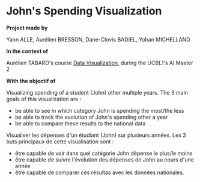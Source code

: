 # John's Spending Visualization

**Project made by**

Yann ALLE, Aurélien BRESSON, Dane-Clovis BADIEL, Yohan MICHELLAND

**In the context of**

Aurélien TABARD's course [Data Visualization](https://lyondataviz.github.io/teaching/lyon1-m2/2021/), during the UCBL1's AI Master 2

**With the objectif of**

Visualizing spending of a student (John) other multiple years.
The 3 main goals of this visualization are :
- be able to see in which category John is spending the most/the less
- be able to track the evolution of John's spending other a year
- be able to compare these results to the national data


Visualiser les dépenses d'un étudiant (John) sur plusieurs années.
Les 3 buts principaux de cette visualisation sont :
- être capable de voir dans quel catégorie John dépense le plus/le moins
- être capable de suivre l'évolution des dépenses de John au cours d'une année
- être capable de comparer ces résultas avec les données nationales.



